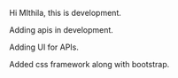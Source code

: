 Hi MIthila, this is development.

Adding apis in development.

Adding UI for APIs.

Added css framework along with bootstrap.